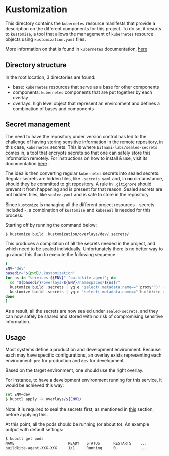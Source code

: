 # Kustomization

This directory contains the ```kubernetes``` resource manifests that provide a description on the different components
for this project. To do so, it resorts to ```kustomize```, a tool that allows the management of ```kubernetes```
resource objects using ```kustomization.yaml``` files.

More information on that is found in ```kubernetes```
documentation, [here](https://kubernetes.io/docs/tasks/manage-kubernetes-objects/kustomization/)

## Directory structure

In the root location, 3 directories are found:

* base: ```kubernetes``` resources that serve as a base for other components
* components: ```kubernetes``` components that are put together by each overlay
* overlays: high level object that represent an environment and defines a combination of bases and components

## Secret management

The need to have the repository under version control has led to the challenge of having storing sensitive information
in the remote repository, in this case, ```kubernetes``` secrets. This is where ```bitnami-labs/sealed-secrets``` comes
in, a tool that encrypts secrets so that one can safely store this information remotely. For instructions on how to
install & use, visit its documentation [here](https://github.com/bitnami-labs/sealed-secrets)
.

The idea is then converting regular ```kubernetes``` secrets into sealed secrets. Regular secrets are hidden files,
like ```.secrets.yaml``` and, in **no** circumstance, should they be committed to git repository. A rule
in ```.gitignore``` should prevent it from happening and is present for that reason. Sealed secrets are not hidden
files, like ```sealed.yaml``` and is safe to store in the repository.

Since ```kustomize``` is managing all the different project resources - secrets included -, a combination
of ```kustomize``` and ```kubeseal``` is needed for this process.

Starting off by running the command below:

```bash
$ kustomize build .kustomization/overlays/dev/.secrets/
```

This produces a compilation of all the secrets needed in the project, and which need to be sealed individually.
Unfortunately there is no better way to go about this than to execute the following sequence:

```bash
(
ENV="dev"
basedir="$(pwd)/.kustomization"
for ns in "services-${ENV}" "buildkite-agent"; do
  cd "${basedir}/overlays/${ENV}/namespaces/${ns}/"
  kustomize build .secrets | yq e 'select(.metadata.name=="'proxy'")' - | kubeseal > sealed-secrets/proxy.yaml 
  kustomize build .secrets | yq e 'select(.metadata.name=="'buildkite-agent'")' - | kubeseal > sealed-secrets/secrets.yaml 
done
)
```

As a result, all the secrets are now sealed under ```sealed-secrets```, and they can now safely be shared and stored
with no risk of compromising sensitive information.

## Usage

Most systems define a production and development environment. Because each may have specific configurations, an overlay
exists representing each environment: ```prd``` for production and ```dev``` for development.

Based on the target environment, one should use the right overlay.

For instance, to have a development environment running for this service, it would be achieved this way:

```bash
set ENV=dev
$ kubctl apply -k overlays/${ENV}/
```

Note: it is required to seal the secrets first, as mentioned in [this](#Secret-management) section, before applying
this.

At this point, all the pods should be running (or about to). An example output with default settings:

```bash
$ kubctl get pods
NAME                        READY   STATUS      RESTARTS    ...
buildkite-agent-XXX-XXX     1/1     Running     0           ...
```
